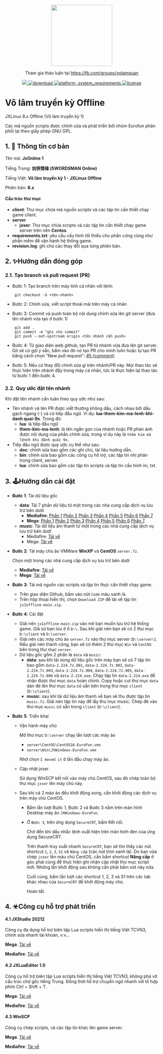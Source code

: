 <p align="center">
	<a href="https://fb.com/groups/volamquan">
		<img width="200" height="200" margin-right="100%" src="https://github.com/jxoffline/jx1linux/raw/main/_/jxoff1.jpg?raw=true">
	</a>
</p>
<p  align="center">Tham gia thảo luận tại <a href="https://fb.com/groups/volamquan">https://fb.com/groups/volamquan</a></p>
<p align="center">
	<a href="https://fb.com/groups/volamquan">
		<img src="https://raw.githubusercontent.com/jxoffline/jx1linux/main/_/love.svg" />
	</a>
	<a href="https://github.com/jxoffline/jx1linux/releases">
 		<img src="https://img.shields.io/badge/download-latest-brightgreen.svg" alt="download">
	</a>
	<a href="https://img.shields.io/badge/platform-win32,win64-cyan">
 		<img src="https://img.shields.io/badge/platform-win32,win64-cyan" alt="platform, system_requirements">
	</a>
	<a href="https://img.shields.io/badge/license-GNU-yellow">
 		<img src="https://img.shields.io/badge/license-GNU-yellow" alt="license">
	</a>
</p>




# Võ lâm truyền kỳ Offline

JXLinux 8.x Offline (Võ lâm truyền kỳ 1)

Các mã nguồn scripts được chỉnh sửa và phát triển bởi nhóm Eurofun phân phối lại theo giấy phép GNU GPL.



## 1. 🚀 Thông tin cơ bản

Tên mã: **JxOnline 1**

Tiếng Trung: **剑侠情缘 (SWORDSMAN Online)**

Tiếng Việt: **Võ lâm truyền kỳ 1 - JXLinux Offline**

Phiên bản: **8.x**



#### Cấu trúc thư mục

- **client**: Thư mục chứa mã nguồn scripts và các tập tin cần thiết chạy game client.
- **server**
  - **jxser**: Thư mục chứa scripts và các tập tin cần thiết chạy game server trên nền **Centos**.
- **requirements.txt**: yêu cầu cấu hình tối thiểu cho phần cứng cũng như phần mềm để vận hành hệ thống game.
- **revision.log**: ghi chú các thay đổi qua từng phiên bản.



## 2. ✨Hướng dẫn đóng góp

### 2.1. Tạo branch và pull request (PR)

- Bước 1: Tạo branch trên máy tính cá nhân với lệnh:

  ```
   git checkout -b <tên-nhánh>
  ```

- Bước 2: Chỉnh sửa, viết script thoải mái trên máy cá nhân

- Bước 3: Commit và push toàn bộ nội dung chỉnh sửa lên git server (đưa lên nhánh vừa tạo ở bước 1)

  ```
   git add .
   git commit -m "ghi chú commit"
   git push --set-upstream origin <tên nhánh cần push>
  ```

- Bước 4: Từ giao diện web github, tạo PR từ nhánh vừa đưa lên git server. Git sẽ có gợi ý sẵn, bấm vào đó nó tạo PR cho mình luôn hoặc tự tạo PR bằng cách chọn "New pull request": [#5 (comment)](https://github.com/huyngkh/jx1.retro/issues/5#issue-949030863)

- Bước 5: Nếu có thay đổi chỉnh sửa gì trên nhánh/PR này. Mọi thao tác sẽ thực hiện trên nhánh đấy trong máy cá nhân, tức là thực hiện lại thao tác từ bước 1 đến bước 4.



### 2.2. Quy ước đặt tên nhánh

Khi đặt tên nhánh cần tuân theo quy ước như sau:

- Tên nhánh và tên PR được viết thường không dấu, cách nhau bởi dấu gạch ngang (-) và có tiếp đầu ngữ. Ví dụ: **lua-them-kim-ma-lenh-khi-danh quai-9x**. Trong đó:
  - **lua**: là tiếp đầu ngữ
  - **them-kim-ma-lenh**: là tên ngắn gọn của nhánh hoặc PR phản ánh được nội dung của phần chỉnh sửa, trong ví dụ này là `thêm kim mã lệnnh khi đánh quái 9x`.
- Tiếp đầu ngữ được quy ước cụ thể như sau:
  - **doc**: chỉnh sửa bao gồm các ghi chú, tài liệu hướng dẫn.
  - **bin**: chỉnh sửa bao gồm các công cụ hỗ trợ, các tập tin nhị phân trong client, server.
  - **lua**: chỉnh sửa bao gồm các tập tin scripts và tập tin cấu hình ini, txt.



## 3. 🕹Hướng dẫn cài đặt

- **Bước 1**: Tải dữ liệu gốc

  - **data**: Tải 7 phần dữ liệu từ một trong các nhà cung cấp dịch vụ lưu trữ bên dưới
    - **Mediafire**: [Phần 1](https://www.mediafire.com/file/n1t5qyr7e8g2awm/data-2.224.7z.001/file) [Phần 2](https://www.mediafire.com/file/tkojd9mnoabwp5q/data-2.224.7z.002/file)  [Phần 3](https://www.mediafire.com/file/ipuwd6iabut4ewv/data-2.224.7z.003/file)  [Phần 4](https://www.mediafire.com/file/sozig6zgbicuyfg/data-2.224.7z.004/file)  [Phần 5](https://www.mediafire.com/file/fnxfz3m2xquh20l/data-2.224.7z.005/file)  [Phần 6](https://www.mediafire.com/file/0h8274q87zbn1hi/data-2.224.7z.006/file)  [Phần 7](https://www.mediafire.com/file/xpchbyviuyhoyx0/data-2.224.exe/file)  
    - **Mega**: [Phần 1](https://mega.nz/file/pYwFXIBA#H1Qe3KyaOQUKzSQGE5RgEix7ICMpNglFDHAguzDG7Pg) [Phần 2](https://mega.nz/file/ZZoHHQwL#c7i900t99sRCUS9R4LI2APngEkUQSEpU7am6l2D8bdk)  [Phần 3](https://mega.nz/file/dJ4jWSaQ#ilcy1-Alevt7u3MBqPu83ki0aYUOnk5woR1Y__MfACM)  [Phần 4](https://mega.nz/file/IMhVzY5T#c9Y7DSpICFbr4QoF_-cdHtrElIZQhIUNVB91pSzLsZ4)  [Phần 5](https://mega.nz/file/IdgXSIrJ#RobnS2GzWhPdWRhBAn3BgEYVXUpuPOZORW6QohGT3Jo)  [Phần 6](https://mega.nz/file/8QxzjAza#iZxG183ye8hta5XYCTl2ThmrFD7fxaWBlNyhxdd1vhc)  [Phần 7](https://mega.nz/file/IVg3kCDa#BYeMtFz-YF4Zeb7doRlD6YviDWzOfRH3PId8AN24NUI)
  - **music**: Tải dữ liệu âm thanh từ một trong các nhà cung cấp dịch vụ lưu trữ bên dưới
    - Mediafire: [Tải về](https://www.mediafire.com/file/renqzlxgiia55h9/music.7z/file)
    - Mega: [Tải về](https://mega.nz/file/YEJnmQya#dvE2c1I5Hv7LUsE3XTIzOVwwD8VRdW_2OUl826jKLgo)

- **Bước 2**: Tải máy chủ ảo VMWare **WinXP** và **CentOS** `server.7z`.

  Chọn một trong các nhà cung cấp dịch vụ lưu trữ bên dưới

  - **Mediafire**: [Tải về](https://www.mediafire.com/file/3i9biis3j27urzq/server.7z/file)
  - **Mega**: [Tải về](https://mega.nz/file/BJZHjQLC#XRYZVoqiCLfNqP-eLmzeZpWClAdY0Cp7WbzA2fo4zZ4)

- **Bước 3**: Tải mã nguồn các scripts và tập tin thực cần thiết chạy game.
  
  - Trên giao diện Github, bấm vào nút `Code` màu xanh lá.
  - Trên hộp thoại hiển thị, chọn `Download ZIP` để tải về tập tin `jx1offline-main.zip`.
  
- **Bước 4**: Cài đặt
  - Giải nén `jx1offline-main.zip` vào nơi bạn muốn lưu trữ hệ thống game. Giả sử bạn lưu ở ổ `D:\`. Sau khi giải nén bạn sẽ có 2 thư mục `D:\client` và `D:\server`.
  - Giải nén các máy chủ ảo `server.7z` vào thư mục server (`D:\server\`). Nếu giải nén thành công, bạn sẽ có thêm 2 thư mục `Win` và `CentOS` bên trong thư mục `server`.
  - Dữ liệu gốc gồm 2 phần là `data` và `music`:
    - **data**: sau khi tải xong dữ liệu gốc trên máy bạn sẽ có 7 tập tin bao gồm `data-2.224.7z.001`, `data-2.224.7z.002`, `data-2.224.7z.003`, `data-2.224.7z.004`, `data-2.224.7z.005`, `data-2.224.7z.006` và `data-2.224.exe`. Chạy tập tin `data-2.224.exe` để nhận được thư mục `data` hoàn chỉnh. Copy hoặc cut thư mục `data` dán đè lên thư mục `data` có sẵn bên trong thư mục `client` (`D:\client`).
    - **music**: sau khi tải dữ liệu âm thanh về bạn sẽ thu được tập tin `music.7z`. Giải nén tập tin này để lấy thư mục music. Chép đè vào thư mục `music` có sẵn trong `client` (`D:\client`).
  
- **Bước 5**: Triển khai
  
  - Vận hành máy chủ
  
    Mở thư mục `D:\server` chạy lần lượt các máy ảo
  
    - `server\CentOS\CentOS16-EuroFun.vmx`
    - `server\Win\JXWindows-EuroFun.vmx`
  
    Nhớ chọn `I moved it` ở lần đầu chạy máy ảo.
  
  - Cập nhật jxser
  
    Sử dụng WinSCP kết nối vào máy chủ CentOS, sau đó chép toàn bộ thư mục `jxser` lên máy chủ này.
  
  - Sau khi cả 2 máo ảo đều khởi động xong, cần khởi động các dịch vụ trên máy chủ CentOS.
  
    - Bấm lần lượt Bước 1, Bước 2 và Bước 3 nằm trên màn hình Desktop máy ảo `JXWindows-EuroFun`.
  
    - Ở `Bước 3`, trên ứng dụng `SecureCRT`, bấm Kết nối.
      
      Chờ đến khi dấu nhắc lệnh xuất hiện trên màn hình đen của ứng dụng SecureCRT.
      
      Trên thanh truy xuất nhanh `SecureCRT`, bạn sẽ tìm thấy các nút shortcut `1`, `2`, `3`, `S1` và `Nâng cấp` (các nút tròn xanh lá). Do bạn vừa chép `jxser` lên máu chủ CentOS, cần bấm shortcut **Nâng cấp** ở góc phải cùng để thực hiện ghi nhận cập nhật thư mục script mới. Những lần khởi động sau không cần phải bấm nút này nữa. 
      
      Cuối cùng, bấm lần lượt các shortcut 1, 2, 3 và S1 trên các tab khác nhau của  `SecureCRT` để khởi động máy chủ.
      
      Hoàn tất.
      



## 4. ☣Công cụ hỗ trợ phát triển

#### 4.1 JXStudio 20212

Công cụ đa dụng hỗ trợ biên tập Lua scripts hiển thị tiếng Việt TCVN3,  chỉnh sửa nhanh tài khoản, v.v...

**Mega**: [Tải về](https://mega.nz/file/8VZhWZ6K#COZqGMq5ayWQX-9JtB5VTR94wS6V-gcJn8z0BclmqC4)

**Mediafire**: [Tải về](https://www.mediafire.com/file/yfhlwn0wkhkgkzt/JxStudio_2012.7z/file)



#### 4.2 JXLuaEditor 1.0

Công cụ hỗ trợ biên tập Lua scripts hiển thị tiếng Việt TCVN3, không phá vỡ cấu trúc chữ gốc tiếng Trung. Đồng thời hỗ trợ chuyển ngữ nhanh với tổ hợp phím Ctrl + Shift + T.

**Mega**: [Tải về](https://mega.nz/file/4RJEVIzY#LtY9XKpUJwOm7-sVmU1qtLZmT1VTmtw--hmP5-NyrlY)

**Mediafire**: [Tải về](https://www.mediafire.com/file/6u0x9mlkk0vz9j1/JxLuaEditor-v1.0.7z/file)



#### 4.3 WinSCP

Công cụ chép scripts, và các tập tin khác lên game server. 

**Mega**: [Tải về](https://mega.nz/file/II5wFZYT#6XCyrcJHlRrSHQKQQ_dG12sIef6-0rA9fySFMXpsRZU)

**Mediafire**: [Tải về](https://www.mediafire.com/file/kbyox8j2hfq2p5r/WinSCP.7z/file)

